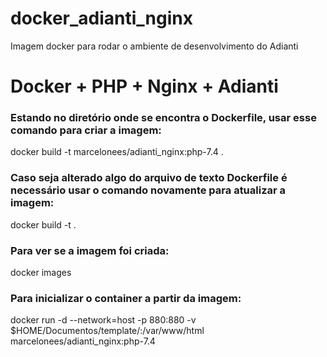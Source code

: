 # docker_adianti_nginx
Imagem docker para rodar o ambiente de desenvolvimento do Adianti

# Docker + PHP + Nginx + Adianti

### Estando no diretório onde se encontra o Dockerfile, usar esse comando para criar a imagem:

docker build -t marcelonees/adianti_nginx:php-7.4 .

### Caso seja alterado algo do arquivo de texto Dockerfile é necessário usar o comando novamente para atualizar a imagem:

docker build -t  .

### Para ver se a imagem foi criada:

docker images

### Para inicializar o container a partir da imagem:

docker run -d --network=host -p 880:880 -v $HOME/Documentos/template/:/var/www/html marcelonees/adianti_nginx:php-7.4
